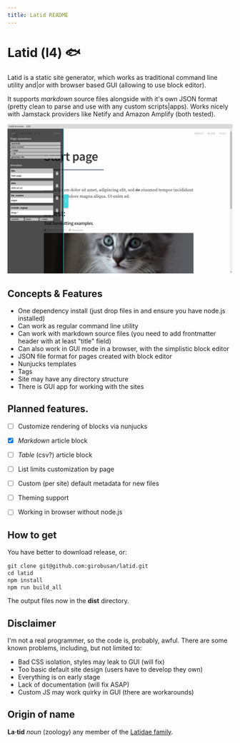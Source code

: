 ```yaml
---
title: Latid README
---
```

# Latid (l4) &#128031;

Latid is a static site generator, which works as traditional command line utility and|or with browser based GUI (allowing to use block editor). 

It supports _markdown_ source files alongside with it's own JSON format (pretty clean to parse and use with any custom scripts|apps). Works nicely with Jamstack providers like Netify and Amazon Amplify (both tested).

![screenshot](docs/pix/main_gui.png) 

## Concepts & Features

- One dependency install (just drop files in and ensure you have node.js installed)
- Can work as regular command line utility
- Can work with markdown source files (you need to add frontmatter header with at least "title" field)
- Can also work in GUI mode in a browser, with the simplistic block editor
- JSON file format for pages created with block editor
- Nunjucks templates
- Tags 
- Site may have any directory structure 
- There is GUI app for working with the sites

## Planned features.

- [ ] Customize rendering of blocks via nunjucks
- [x] _Markdown_ article block
- [ ] _Table_ (csv?) article block
- [ ] List limits customization by page
- [ ] Custom (per site) default metadata for new files
- [ ] Theming support
- [ ] Working in browser without node.js


## How to get 

You have better to download release, or:

    git clone git@github.com:girobusan/latid.git
    cd latid 
    npm install
    npm run build_all

The output files now in the **dist** directory.

## Disclaimer

I'm not a real programmer, so the code is, probably, awful. There are some known problems, including, but not limited to:

- Bad CSS isolation, styles may leak to GUI (will fix)
- Too basic default site design (users have to develop they own)
- Everything is on early stage
- Lack of documentation (will fix ASAP)
- Custom JS may work quirky in GUI (there are workarounds)

## Origin of name
**La·tid**  *noun* (zoology) any member of the [Latidae family](https://en.wikipedia.org/wiki/Latidae).

